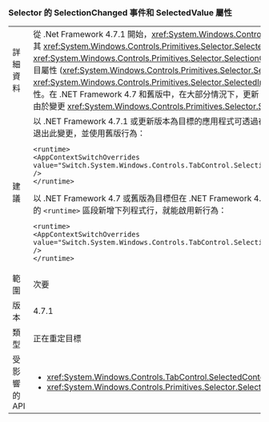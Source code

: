 ### <a name="selector-selectionchanged-event-and-selectedvalue-property"></a>Selector 的 SelectionChanged 事件和 SelectedValue 屬性

|   |   |
|---|---|
|詳細資料|從 .Net Framework 4.7.1 開始，<xref:System.Windows.Controls.Primitives.Selector> 在其選取項目變更時，一律會先更新其 <xref:System.Windows.Controls.Primitives.Selector.SelectedValue%2A> 屬性的值，再引發 <xref:System.Windows.Controls.Primitives.Selector.SelectionChanged> 事件。 這會讓 SelectedValue 屬性與其他選取項目屬性 (<xref:System.Windows.Controls.Primitives.Selector.SelectedItem%2A> 和 <xref:System.Windows.Controls.Primitives.Selector.SelectedIndex%2A>) 一致，在引發事件之前會更新這些選取項目屬性。在 .NET Framework 4.7 和舊版中，在大部分情況下，更新 SelectedValue 會發生在事件之前，但如果選取項目變更是由於變更 <xref:System.Windows.Controls.Primitives.Selector.SelectedValue%2A> 屬性所造成，則會發生在事件之後。|
|建議|以 .NET Framework 4.7.1 或更新版本為目標的應用程式可透過在應用程式組態檔的 <code>&lt;runtime&gt;</code> 區段中新增下列內容來選擇退出此變更，並使用舊版行為：<pre><code class="language-xml">&lt;runtime&gt;&#13;&#10;&lt;AppContextSwitchOverrides&#13;&#10;value=&quot;Switch.System.Windows.Controls.TabControl.SelectionPropertiesCanLagBehindSelectionChangedEvent=true&quot; /&gt;&#13;&#10;&lt;/runtime&gt;&#13;&#10;</code></pre>以 .NET Framework 4.7 或舊版為目標但在 .NET Framework 4.7.1 或更新版本上執行的應用程式，只要在應用程式組態檔的 <code>&lt;runtime&gt;</code> 區段新增下列程式行，就能啟用新行為：<pre><code class="language-xml">&lt;runtime&gt;&#13;&#10;&lt;AppContextSwitchOverrides value=&quot;Switch.System.Windows.Controls.TabControl.SelectionPropertiesCanLagBehindSelectionChangedEvent=false&quot; /&gt;&#13;&#10;&lt;/runtime&gt;&#13;&#10;</code></pre>|
|範圍|次要|
|版本|4.7.1|
|類型|正在重定目標|
|受影響的 API|<ul><li><xref:System.Windows.Controls.TabControl.SelectedContent?displayProperty=nameWithType></li><li><xref:System.Windows.Controls.Primitives.Selector.SelectionChanged?displayProperty=nameWithType></li></ul>|

